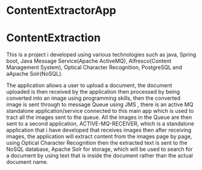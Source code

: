 # ContentExtractorApp

# ContentExtraction
This is a project i developed using various technologies such as java, Spring boot, Java Message Service(Apache ActiveMQ), Alfresco(Content Management System),
Optical Character Recognition, PostgreSQL and aApache Solr(NoSQL).

The application allows a user to upload a document, 
the document uploaded is then received by the application then processed by being converted into an image using programming skills,
then the converted image is sent through to message Queue using JMS , 
there is an active MQ standalone application/service connected to this main app which is used to tract all the images sent to the queue.
All the images in the Queue are then sent to a second application, ACTIVE-MQ-RECEIVER, 
which is a standalone application that i have developed that receives images then after receiving images, 
the application will extract content from the images page by page,
using Optical Character Recognition then the extracted text is sent to the NoSQL database, 
Apache Solr for storage, which will be used to search for a document by using text that is inside the document rather than the actual document name.


